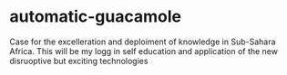 # automatic-guacamole
Case for the excelleration and deploiment of knowledge in Sub-Sahara Africa.
This will be my logg in self education and application of the new disruoptive but exciting technologies
